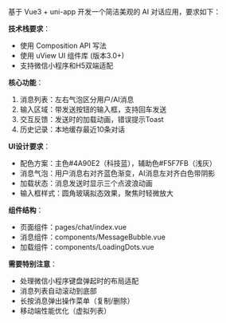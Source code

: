 基于 Vue3 + uni-app 开发一个简洁美观的 AI 对话应用，要求如下：

**技术栈要求**：
- 使用 Composition API 写法
- 使用 uView UI 组件库 (版本3.0+)
- 支持微信小程序和H5双端适配

**核心功能**：
1. 消息列表：左右气泡区分用户/AI消息
2. 输入区域：带发送按钮的输入框，支持回车发送
3. 交互反馈：发送时的加载动画，错误提示Toast
4. 历史记录：本地缓存最近10条对话

**UI设计要求**：
- 配色方案：主色#4A90E2（科技蓝），辅助色#F5F7FB（浅灰）
- 消息气泡：用户消息右对齐蓝色渐变，AI消息左对齐白色带阴影
- 加载状态：消息发送时显示三个点波浪动画
- 输入框样式：圆角玻璃拟态效果，聚焦时轻微放大

**组件结构**：
- 页面组件：pages/chat/index.vue
- 消息组件：components/MessageBubble.vue
- 加载组件：components/LoadingDots.vue

**需要特别注意**：
- 处理微信小程序键盘弹起时的布局适配
- 消息列表自动滚动到底部
- 长按消息弹出操作菜单（复制/删除）
- 移动端性能优化（虚拟列表）
